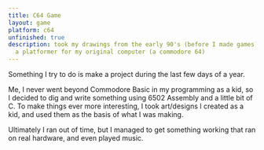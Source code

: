 ```yaml
---
title: C64 Game
layout: game
platform: c64
unfinished: true
description: took my drawings from the early 90's (before I made games), and made
  a platformer for my original computer (a commodore 64)
---
```


Something I try to do is make a project during the last few days of a year.

Me, I never went beyond Commodore Basic in my programming as a kid, so I decided to dig and write something using 6502 Assembly and a little bit of C. To make things ever more interesting, I took art/designs I created as a kid, and used them as the basis of what I was making.

Ultimately I ran out of time, but I managed to get something working that ran on real hardware, and even played music.